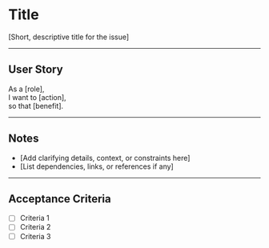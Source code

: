 # Title
[Short, descriptive title for the issue]

---

## User Story
As a [role],  
I want to [action],  
so that [benefit].

---

## Notes
- [Add clarifying details, context, or constraints here]
- [List dependencies, links, or references if any]

---

## Acceptance Criteria
- [ ] Criteria 1
- [ ] Criteria 2
- [ ] Criteria 3
